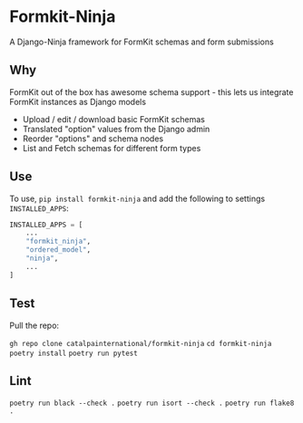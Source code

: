 # Formkit-Ninja

A Django-Ninja framework for FormKit schemas and form submissions

## Why

FormKit out of the box has awesome schema support - this lets us integrate FormKit instances as Django models

- Upload / edit / download basic FormKit schemas
- Translated "option" values from the Django admin
- Reorder "options" and schema nodes
- List and Fetch schemas for different form types

## Use

To use, `pip install formkit-ninja` and add the following to settings `INSTALLED_APPS`:

```py
INSTALLED_APPS = [
    ...
    "formkit_ninja",
    "ordered_model",
    "ninja",
    ...
]
```

## Test

Pull the repo:

`gh repo clone catalpainternational/formkit-ninja`
`cd formkit-ninja`
`poetry install`
`poetry run pytest`

## Lint

`poetry run black --check .`
`poetry run isort --check .`
`poetry run flake8 .`